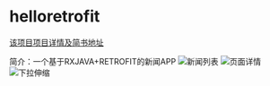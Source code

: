 # helloretrofit 

[该项目项目详情及简书地址](http://www.jianshu.com/p/9659e169c3c0)


简介：一个基于RXJAVA+RETROFIT的新闻APP
![新闻列表](http://upload-images.jianshu.io/upload_images/5057999-ecff100bf60e06a0.jpg?imageMogr2/auto-orient/strip%7CimageView2/2/w/1240)
![页面详情](http://upload-images.jianshu.io/upload_images/5057999-7912aa25f88af56d.jpg?imageMogr2/auto-orient/strip%7CimageView2/2/w/1240)
![下拉伸缩](http://upload-images.jianshu.io/upload_images/5057999-41f4e6e39b4a3527.jpg?imageMogr2/auto-orient/strip%7CimageView2/2/w/1240)

